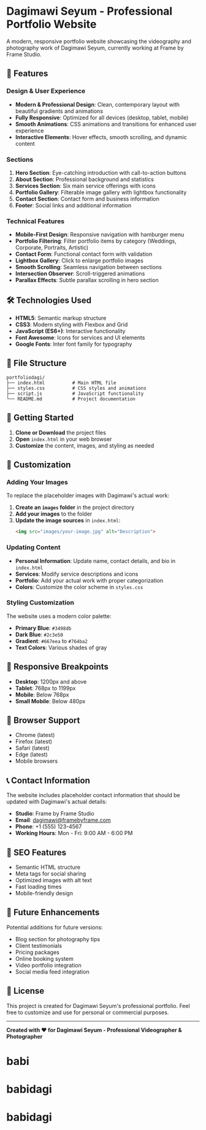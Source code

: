 # Dagimawi Seyum - Professional Portfolio Website

A modern, responsive portfolio website showcasing the videography and photography work of Dagimawi Seyum, currently working at Frame by Frame Studio.

## 🌟 Features

### Design & User Experience
- **Modern & Professional Design**: Clean, contemporary layout with beautiful gradients and animations
- **Fully Responsive**: Optimized for all devices (desktop, tablet, mobile)
- **Smooth Animations**: CSS animations and transitions for enhanced user experience
- **Interactive Elements**: Hover effects, smooth scrolling, and dynamic content

### Sections
1. **Hero Section**: Eye-catching introduction with call-to-action buttons
2. **About Section**: Professional background and statistics
3. **Services Section**: Six main service offerings with icons
4. **Portfolio Gallery**: Filterable image gallery with lightbox functionality
5. **Contact Section**: Contact form and business information
6. **Footer**: Social links and additional information

### Technical Features
- **Mobile-First Design**: Responsive navigation with hamburger menu
- **Portfolio Filtering**: Filter portfolio items by category (Weddings, Corporate, Portraits, Artistic)
- **Contact Form**: Functional contact form with validation
- **Lightbox Gallery**: Click to enlarge portfolio images
- **Smooth Scrolling**: Seamless navigation between sections
- **Intersection Observer**: Scroll-triggered animations
- **Parallax Effects**: Subtle parallax scrolling in hero section

## 🛠️ Technologies Used

- **HTML5**: Semantic markup structure
- **CSS3**: Modern styling with Flexbox and Grid
- **JavaScript (ES6+)**: Interactive functionality
- **Font Awesome**: Icons for services and UI elements
- **Google Fonts**: Inter font family for typography

## 📁 File Structure

```
portfoliodagi/
├── index.html          # Main HTML file
├── styles.css          # CSS styles and animations
├── script.js           # JavaScript functionality
└── README.md           # Project documentation
```

## 🚀 Getting Started

1. **Clone or Download** the project files
2. **Open** `index.html` in your web browser
3. **Customize** the content, images, and styling as needed

## 🎨 Customization

### Adding Your Images
To replace the placeholder images with Dagimawi's actual work:

1. **Create an `images` folder** in the project directory
2. **Add your images** to the folder
3. **Update the image sources** in `index.html`:
   ```html
   <img src="images/your-image.jpg" alt="Description">
   ```

### Updating Content
- **Personal Information**: Update name, contact details, and bio in `index.html`
- **Services**: Modify service descriptions and icons
- **Portfolio**: Add your actual work with proper categorization
- **Colors**: Customize the color scheme in `styles.css`

### Styling Customization
The website uses a modern color palette:
- **Primary Blue**: `#3498db`
- **Dark Blue**: `#2c3e50`
- **Gradient**: `#667eea` to `#764ba2`
- **Text Colors**: Various shades of gray

## 📱 Responsive Breakpoints

- **Desktop**: 1200px and above
- **Tablet**: 768px to 1199px
- **Mobile**: Below 768px
- **Small Mobile**: Below 480px

## 🔧 Browser Support

- Chrome (latest)
- Firefox (latest)
- Safari (latest)
- Edge (latest)
- Mobile browsers

## 📞 Contact Information

The website includes placeholder contact information that should be updated with Dagimawi's actual details:

- **Studio**: Frame by Frame Studio
- **Email**: dagimawi@framebyframe.com
- **Phone**: +1 (555) 123-4567
- **Working Hours**: Mon - Fri: 9:00 AM - 6:00 PM

## 🎯 SEO Features

- Semantic HTML structure
- Meta tags for social sharing
- Optimized images with alt text
- Fast loading times
- Mobile-friendly design

## 🔮 Future Enhancements

Potential additions for future versions:
- Blog section for photography tips
- Client testimonials
- Pricing packages
- Online booking system
- Video portfolio integration
- Social media feed integration

## 📄 License

This project is created for Dagimawi Seyum's professional portfolio. Feel free to customize and use for personal or commercial purposes.

---

**Created with ❤️ for Dagimawi Seyum - Professional Videographer & Photographer**
# babi
# babidagi
# babidagi
